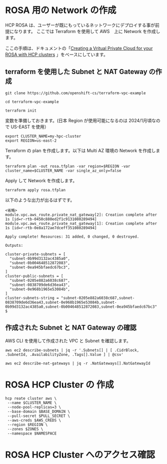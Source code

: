 # ROSA 用の Network の作成

HCP ROSA は、ユーザーが既にもっているネットワークにデプロイする事が前提になります。
ここでは Terraform を使用して AWS　上に Network を作成します。

ここの手順は、ドキュメントの「<a href="https://docs.openshift.com/rosa/rosa_hcp/rosa-hcp-sts-creating-a-cluster-quickly.html#rosa-hcp-creating-vpc" target="_blank">Creating a Vritual Private Cloud for your ROSA with HCP clusters</a>
」をベースにしています。

## terraform を使用した Subnet と NAT Gateway の作成

```
git clone https://github.com/openshift-cs/terraform-vpc-example
```

```
cd terraform-vpc-example
```

```
terraform init
```

変数を準備しておきます。(日本 Region が使用可能になるのは 2024/1月頃なので US-EAST を使用）

```
export CLUSTER_NAME=my-hpc-cluster
export REGION=us-east-2
```

Terraform の plan を作成します。以下は Multi AZ 環境の Network を作成します。

```
terraform plan -out rosa.tfplan -var region=$REGION -var cluster_name=$CLUSTER_NAME -var single_az_only=false
```

Apply して Network を作成します。

```
terraform apply rosa.tfplan
```

以下のような出力が出るはずです。

```
<省略>
module.vpc.aws_route.private_nat_gateway[2]: Creation complete after 1s [id=r-rtb-0450c880ed2f1c9131080289494]
module.vpc.aws_route.private_nat_gateway[1]: Creation complete after 1s [id=r-rtb-0e8a172ae7dceff351080289494]

Apply complete! Resources: 31 added, 0 changed, 0 destroyed.

Outputs:

cluster-private-subnets = [
  "subnet-0b99d3132ac4385a0",
  "subnet-0b004648512872083",
  "subnet-0ea945bfaedc67bc3",
]
cluster-public-subnets = [
  "subnet-0205e882a6038c687",
  "subnet-0838709de6d36ea43",
  "subnet-0e968b1965e53084b",
]
cluster-subnets-string = "subnet-0205e882a6038c687,subnet-0838709de6d36ea43,subnet-0e968b1965e53084b,subnet-0b99d3132ac4385a0,subnet-0b004648512872083,subnet-0ea945bfaedc67bc3"
$
````

## 作成された Subnet と NAT Gateway の確認

AWS CLI を使用して作成された VPC と Subnet を確認します。

```
aws ec2 describe-subnets | jq -r '.Subnets[] | [ .CidrBlock, .SubnetId, .AvailabilityZone, .Tags[].Value ] | @csv'
```

```
aws ec2 describe-nat-gateways | jq -r .NatGateways[].NatGatewayId
```


# ROSA HCP Cluster の 作成

```
hcp reate cluster aws \
 --name $CLUSTER_NAME \
 --node-pool-replicas=3 \
 --base-domain $BASE_DOMAIN \
 --pull-secret $PULL_SECRET \
 --aws-creds $AWS_CREDS \
 --region $REGION \
 --zones $ZONES \
 --namespace $NAMESPACE
```




# ROSA HCP Cluster へのアクセス確認
